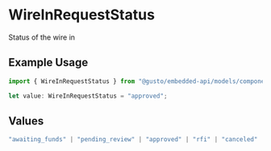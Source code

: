 # WireInRequestStatus

Status of the wire in

## Example Usage

```typescript
import { WireInRequestStatus } from "@gusto/embedded-api/models/components";

let value: WireInRequestStatus = "approved";
```

## Values

```typescript
"awaiting_funds" | "pending_review" | "approved" | "rfi" | "canceled"
```